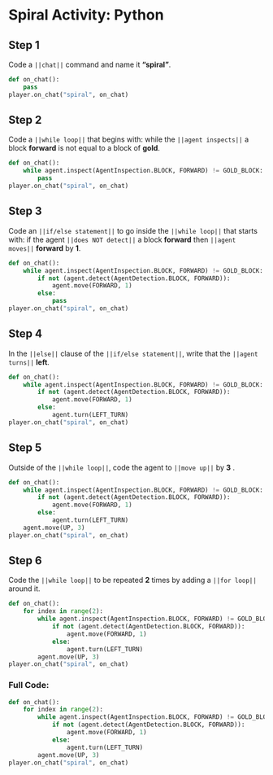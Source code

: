 ﻿
# Spiral Activity: Python

## Step 1
Code a ``||chat||`` command and name it **“spiral”**.

```python
def on_chat():
    pass
player.on_chat("spiral", on_chat)
```

## Step 2

Code a ``||while loop||`` that begins with: while the ``||agent inspects||`` a block **forward** is not equal to a block of **gold**.

```python
def on_chat():
    while agent.inspect(AgentInspection.BLOCK, FORWARD) != GOLD_BLOCK:
        pass
player.on_chat("spiral", on_chat)
```

## Step 3

Code an ``||if/else statement||`` to go inside the ``||while loop||`` that starts with: if the agent ``||does NOT detect||`` a block **forward** then ``||agent moves||`` **forward** by **1**. 

```python
def on_chat():
    while agent.inspect(AgentInspection.BLOCK, FORWARD) != GOLD_BLOCK:
        if not (agent.detect(AgentDetection.BLOCK, FORWARD)):
            agent.move(FORWARD, 1)
        else:
            pass
player.on_chat("spiral", on_chat)
```

## Step 4

In the ``||else||`` clause of the ``||if/else statement||``, write that the ``||agent turns||`` **left**. 

```python
def on_chat():
    while agent.inspect(AgentInspection.BLOCK, FORWARD) != GOLD_BLOCK:
        if not (agent.detect(AgentDetection.BLOCK, FORWARD)):
            agent.move(FORWARD, 1)
        else:
            agent.turn(LEFT_TURN)
player.on_chat("spiral", on_chat)
```

## Step 5

Outside of the ``||while loop||``, code the agent to ``||move up||`` by **3** .

```python
def on_chat():
    while agent.inspect(AgentInspection.BLOCK, FORWARD) != GOLD_BLOCK:
        if not (agent.detect(AgentDetection.BLOCK, FORWARD)):
            agent.move(FORWARD, 1)
        else:
            agent.turn(LEFT_TURN)
    agent.move(UP, 3)
player.on_chat("spiral", on_chat)
```

## Step 6

Code the ``||while loop||`` to be repeated **2** times by adding a ``||for loop||`` around it. 

```python
def on_chat():
    for index in range(2):
        while agent.inspect(AgentInspection.BLOCK, FORWARD) != GOLD_BLOCK:
            if not (agent.detect(AgentDetection.BLOCK, FORWARD)):
                agent.move(FORWARD, 1)
            else:
                agent.turn(LEFT_TURN)
        agent.move(UP, 3)
player.on_chat("spiral", on_chat)
```

### Full Code: 

```python
def on_chat():
    for index in range(2):
        while agent.inspect(AgentInspection.BLOCK, FORWARD) != GOLD_BLOCK:
            if not (agent.detect(AgentDetection.BLOCK, FORWARD)):
                agent.move(FORWARD, 1)
            else:
                agent.turn(LEFT_TURN)
        agent.move(UP, 3)
player.on_chat("spiral", on_chat)
```

